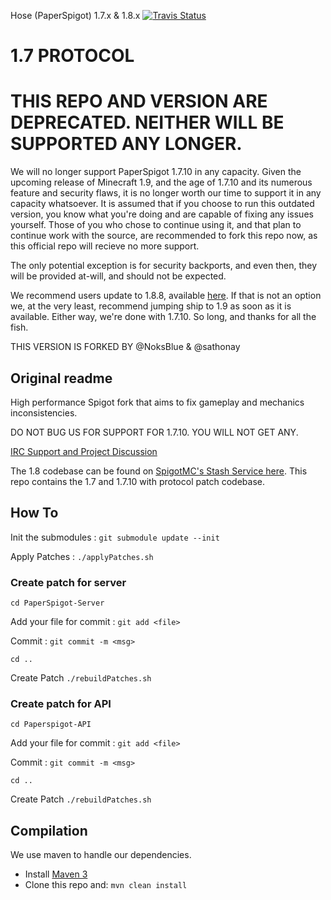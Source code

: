 Hose (PaperSpigot) 1.7.x & 1.8.x [![Travis Status](https://travis-ci.org/PaperSpigot/PaperSpigot.svg?branch=master)](https://travis-ci.org/PaperSpigot/PaperSpigot)

1.7 PROTOCOL
===========

THIS REPO AND VERSION ARE DEPRECATED. NEITHER WILL BE SUPPORTED ANY LONGER.
===========================================================================

We will no longer support PaperSpigot 1.7.10 in any capacity. Given the upcoming release of Minecraft 1.9, and the age of 1.7.10 and its numerous feature and security flaws, it is no longer worth our time to support it in any capacity whatsoever. It is assumed that if you choose to run this outdated version, you know what you're doing and are capable of fixing any issues yourself. Those of you who chose to continue using it, and that plan to continue work with the source, are recommended to fork this repo now, as this official repo will recieve no more support.

The only potential exception is for security backports, and even then, they will be provided at-will, and should not be expected.

We recommend users update to 1.8.8, available [here](https://hub.spigotmc.org/stash/projects/PAPER). If that is not an option we, at the very least, recommend jumping ship to 1.9 as soon as it is available. Either way, we're done with 1.7.10. So long, and thanks for all the fish.

THIS VERSION IS FORKED BY @NoksBlue & @sathonay





Original readme
-----------------------------------------------------

High performance Spigot fork that aims to fix gameplay and mechanics inconsistencies.

DO NOT BUG US FOR SUPPORT FOR 1.7.10. YOU WILL NOT GET ANY.

[IRC Support and Project Discussion](http://irc.spi.gt/iris/?channels=PaperSpigot)

The 1.8 codebase can be found on [SpigotMC's Stash Service here](https://hub.spigotmc.org/stash/projects/PAPER). This repo contains the 1.7 and 1.7.10 with protocol patch codebase.

How To
-----------

Init the submodules : `git submodule update --init`

Apply Patches : `./applyPatches.sh`

### Create patch for server ###

`cd PaperSpigot-Server`

Add your file for commit : `git add <file>`

Commit : `git commit -m <msg>`

`cd ..`

Create Patch `./rebuildPatches.sh`

### Create patch for API ###

`cd Paperspigot-API`

Add your file for commit : `git add <file>`

Commit : `git commit -m <msg>`

`cd ..`

Create Patch `./rebuildPatches.sh`




Compilation
-----------

We use maven to handle our dependencies.

* Install [Maven 3](http://maven.apache.org/download.html)
* Clone this repo and: `mvn clean install`
